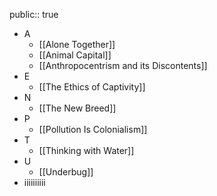 public:: true

- A
	- [[Alone Together]]
	- [[Animal Capital]]
	- [[Anthropocentrism and its Discontents]]
- E
	- [[The Ethics of Captivity]]
- N
	- [[The New Breed]]
- P
	- [[Pollution Is Colonialism]]
- T
	- [[Thinking with Water]]
- U
	- [[Underbug]]
- iiiiiiiiii